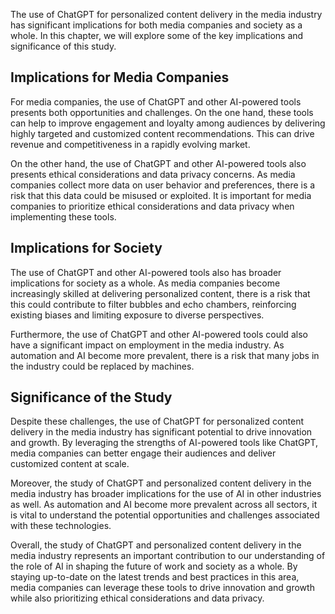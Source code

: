 
The use of ChatGPT for personalized content delivery in the media industry has significant implications for both media companies and society as a whole. In this chapter, we will explore some of the key implications and significance of this study.

Implications for Media Companies
--------------------------------

For media companies, the use of ChatGPT and other AI-powered tools presents both opportunities and challenges. On the one hand, these tools can help to improve engagement and loyalty among audiences by delivering highly targeted and customized content recommendations. This can drive revenue and competitiveness in a rapidly evolving market.

On the other hand, the use of ChatGPT and other AI-powered tools also presents ethical considerations and data privacy concerns. As media companies collect more data on user behavior and preferences, there is a risk that this data could be misused or exploited. It is important for media companies to prioritize ethical considerations and data privacy when implementing these tools.

Implications for Society
------------------------

The use of ChatGPT and other AI-powered tools also has broader implications for society as a whole. As media companies become increasingly skilled at delivering personalized content, there is a risk that this could contribute to filter bubbles and echo chambers, reinforcing existing biases and limiting exposure to diverse perspectives.

Furthermore, the use of ChatGPT and other AI-powered tools could also have a significant impact on employment in the media industry. As automation and AI become more prevalent, there is a risk that many jobs in the industry could be replaced by machines.

Significance of the Study
-------------------------

Despite these challenges, the use of ChatGPT for personalized content delivery in the media industry has significant potential to drive innovation and growth. By leveraging the strengths of AI-powered tools like ChatGPT, media companies can better engage their audiences and deliver customized content at scale.

Moreover, the study of ChatGPT and personalized content delivery in the media industry has broader implications for the use of AI in other industries as well. As automation and AI become more prevalent across all sectors, it is vital to understand the potential opportunities and challenges associated with these technologies.

Overall, the study of ChatGPT and personalized content delivery in the media industry represents an important contribution to our understanding of the role of AI in shaping the future of work and society as a whole. By staying up-to-date on the latest trends and best practices in this area, media companies can leverage these tools to drive innovation and growth while also prioritizing ethical considerations and data privacy.
